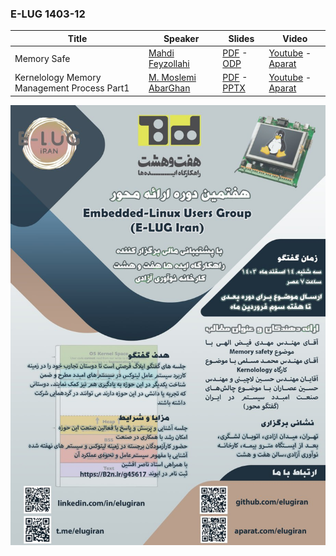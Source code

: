 
### E-LUG 1403-12

| Title  | Speaker | Slides | Video |
| ------------- | ------------- | ------------- | ------------- |
| Memory Safe | [Mahdi Feyzollahi](https://github.com/mateo-rfz) | [PDF](events/1403/12/documents/memory_safe.pdf) - [ODP](events/1403/12/documents/memorySafe.odp) | [Youtube](https://www.youtube.com/@E-LUG_IRAN) - [Aparat](https://www.aparat.com/E_LUG_IRAN) |
| Kernelology Memory Management Process Part1 | [M. Moslemi AbarGhan](https://www.linkedin.com/in/mohammad-moslemi-abarghan) | [PDF](events/1403/12/documents/Kernelology_Memory_Management_Process_Part1.pdf) - [PPTX](events/1403/12/documents/#) | [Youtube](https://www.youtube.com/@E-LUG_IRAN) - [Aparat](https://www.aparat.com/E_LUG_IRAN) |

![Poster 1403-12](events/1403/12/documents/poster.jpg)

